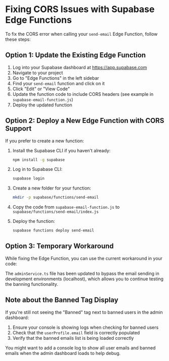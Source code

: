 # Fixing CORS Issues with Supabase Edge Functions

To fix the CORS error when calling your `send-email` Edge Function, follow these steps:

## Option 1: Update the Existing Edge Function

1. Log into your Supabase dashboard at https://app.supabase.com
2. Navigate to your project
3. Go to "Edge Functions" in the left sidebar
4. Find your `send-email` function and click on it
5. Click "Edit" or "View Code"
6. Update the function code to include CORS headers (see example in `supabase-email-function.js`)
7. Deploy the updated function

## Option 2: Deploy a New Edge Function with CORS Support

If you prefer to create a new function:

1. Install the Supabase CLI if you haven't already:
   ```bash
   npm install -g supabase
   ```

2. Log in to Supabase CLI:
   ```bash
   supabase login
   ```

3. Create a new folder for your function:
   ```bash
   mkdir -p supabase/functions/send-email
   ```

4. Copy the code from `supabase-email-function.js` to `supabase/functions/send-email/index.js`

5. Deploy the function:
   ```bash
   supabase functions deploy send-email
   ```

## Option 3: Temporary Workaround

While fixing the Edge Function, you can use the current workaround in your code:

The `adminService.ts` file has been updated to bypass the email sending in development environments (localhost), which allows you to continue testing the banning functionality.

## Note about the Banned Tag Display

If you're still not seeing the "Banned" tag next to banned users in the admin dashboard:

1. Ensure your console is showing logs when checking for banned users
2. Check that the `userProfile.email` field is correctly populated
3. Verify that the banned emails list is being loaded correctly

You might want to add a console log to show all user emails and banned emails when the admin dashboard loads to help debug. 